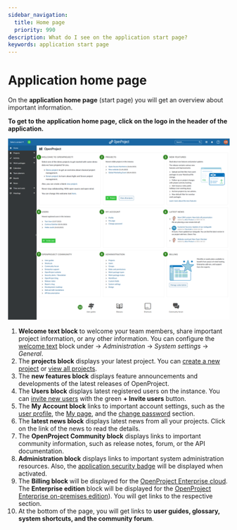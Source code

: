 ```yaml
---
sidebar_navigation:
  title: Home page
  priority: 990
description: What do I see on the application start page?
keywords: application start page
---
```


# Application home page

On the **application home page** (start page) you will get an overview about important information.

**To get to the application home page, click on the logo in the header of the application.**

![User-guide-application-start-page](openproject_user_guide_home_page.png)

1. **Welcome text block** to welcome your team members, share important project information, or any other information. You can configure the [welcome text](../../system-admin-guide/system-settings/general-settings/#welcome-block-text) block under -> *Administration* -> *System settings* -> *General*.
2. The **projects block** displays your latest project. You can [create a new project](../../getting-started/projects/#create-a-new-project) or [view all projects](../../user-guide/projects/#projects-list).
3. The **new features block** displays feature announcements and developments of the latest releases of OpenProject.
4. The **Users block** displays latest registered users on the instance. You can [invite new users](../../getting-started/invite-members/) with the green **+ Invite users** button.
5. The **My Account block** links to important account settings, such as the [user profile](../../getting-started/my-account/#edit-your-user-information), the [My page](../../getting-started/my-page/), and the [change password](../../getting-started/sign-in-registration/#reset-your-password) section.
6. The **latest news block** displays latest news from all your projects. Click on the link of the news to read the details.
7. The **OpenProject Community block** displays links to important community information, such as release notes, forum, or the API documentation.
8. **Administration block** displays links to important system administration resources. Also, the [application security badge](../../system-admin-guide/system-settings/general-settings/) will be displayed when activated.
9. The **Billing block** will be displayed for the [OpenProject Enterprise cloud](../../enterprise-guide/enterprise-cloud-guide). The **Enterprise edition** block will be displayed for the [OpenProject Enterprise on-premises edition](../../enterprise-guide/enterprise-on-premises-guide)). You will get links to the respective section.
10. At the bottom of the page, you will get links to **user guides, glossary, system shortcuts, and the community forum**.
